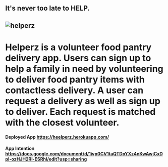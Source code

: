 ## It's never too late to HELP.

  
  ## ![helperz](https://user-images.githubusercontent.com/59499644/92539733-f78b0f00-f207-11ea-8989-4ff02171c122.jpg)

  
  # Helperz is a volunteer food pantry delivery app. Users can sign up to help a family in need by volunteering to deliver food pantry items with contactless delivery. A user  can request a delivery as well as sign up to deliver. Each request is matched with the closest volunteer.
   

#### Deployed App https://heelperz.herokuapp.com/
#### App Intention https://docs.google.com/document/d/1ivp0CV1taQTDoYXz4nKwAwjCxDpI-ozHJH2Rl-ESRhI/edit?usp=sharing
